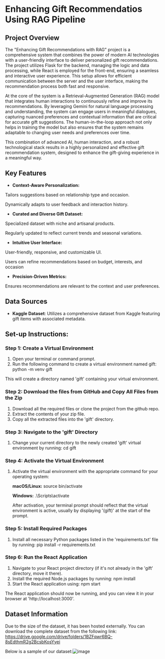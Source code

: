 # Enhancing Gift Recommendatios Using RAG Pipeline

## Project Overview
The "Enhancing Gift Recommendations with RAG" project is a comprehensive system that combines the power of modern AI technologies with a user-friendly interface to deliver personalized gift recommendations. The project utilizes Flask for the backend, managing the logic and data processing, while React is employed for the front-end, ensuring a seamless and interactive user experience. This setup allows for efficient communication between the server and the user interface, making the recommendation process both fast and responsive.

At the core of the system is a Retrieval-Augmented Generation (RAG) model that integrates human interactions to continuously refine and improve its recommendations. By leveraging Gemini for natural language processing and understanding, the system can engage users in meaningful dialogues, capturing nuanced preferences and contextual information that are critical for accurate gift suggestions. The human-in-the-loop approach not only helps in training the model but also ensures that the system remains adaptable to changing user needs and preferences over time.

This combination of advanced AI, human interaction, and a robust technological stack results in a highly personalized and effective gift recommendation system, designed to enhance the gift-giving experience in a meaningful way.

## Key Features
- **Context-Aware Personalization:**

Tailors suggestions based on relationship type and occasion.

Dynamically adapts to user feedback and interaction history.

- **Curated and Diverse Gift Dataset:**

Specialized dataset with niche and artisanal products.

Regularly updated to reflect current trends and seasonal variations.

- **Intuitive User Interface:**

User-friendly, responsive, and customizable UI.

Users can refine recommendations based on budget, interests, and occasion 

- **Precision-Driven Metrics:**

Ensures recommendations are relevant to the context and user preferences.

## Data Sources
- **Kaggle Dataset**: Utilizes a comprehensive dataset from Kaggle featuring gift items with associated metadata.

## Set-up Instructions:
### Step 1: Create a Virtual Environment
1. Open your terminal or command prompt.
2. Run the following command to create a virtual environment named gift: python -m venv gift

This will create a directory named 'gift' containing your virtual environment.

### Step 2: Download the files from GitHub and Copy All Files from the Zip
1. Download all the required files or clone the project from the github repo.
2. Extract the contents of your zip file.
3. Copy all the extracted files into the 'gift' directory.

### Step 3: Navigate to the 'gift' Directory
1. Change your current directory to the newly created 'gift' virtual environment by running: cd gift

### Step 4: Activate the Virtual Environment
1. Activate the virtual environment with the appropriate command for your operating system:

   **macOS/Linux:** source bin/activate

   **Windows:** .\Scripts\activate

   After activation, your terminal prompt should reflect that the virtual environment is active, usually by displaying '(gift)' at the start of the prompt.

### Step 5: Install Required Packages
1. Install all necessary Python packages listed in the 'requirements.txt' file by running: pip install -r requirements.txt

### Step 6: Run the React Application
1. Navigate to your React project directory (if it's not already in the 'gift' directory, move it there).
2. Install the required Node.js packages by running: npm install
3. Start the React application using: npm start

The React application should now be running, and you can view it in your browser at 'http://localhost:3000'.

## Dataset Information

Due to the size of the dataset, it has been hosted externally. You can download the complete dataset from the following link: https://drive.google.com/drive/folders/1BZFqwr6BQ-8sEdthmR2g2BcsbKosYyei

Below is a sample of our dataset:![image](https://github.com/user-attachments/assets/8182ae96-da35-440c-83af-e21ad2c9cc69)

